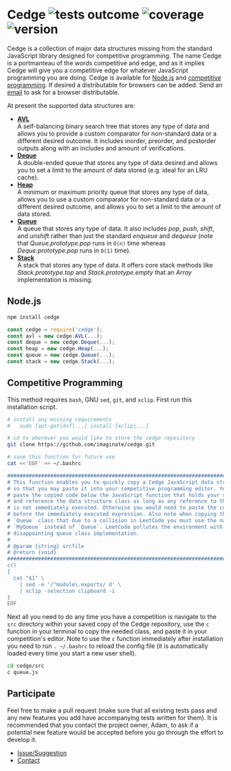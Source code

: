 # Cedge ![tests outcome](https://github.com/imaginate/cedge/actions/workflows/test.yml/badge.svg) ![coverage](https://img.shields.io/badge/coverage-91%25-brightgreen.svg?style=flat) ![version](https://img.shields.io/badge/version-1.0.0--alpha-brightgreen.svg?style=flat)

Cedge is a collection of major data structures missing from the standard
JavaScript library designed for competitive programming. The name Cedge is a
portmanteau of the words competitive and edge, and as it implies Cedge will
give you a competitive edge for whatever JavaScript programming you are doing.
Cedge is available for [Node.js](#user-content-node-js) and
[competitive programming](#user-content-competitive-programming). If desired a
distributable for browsers can be added. Send an [email](imagineadamsmith@gmail.com)
to ask for a browser distributable.

At present the supported data structures are:
- **[AVL](https://github.com/imaginate/cedge/blob/master/API.md#user-content-avl-prototype-constructor)** <br/>
  A self-balancing binary search tree that stores any type of data and allows
  you to provide a custom comparator for non-standard data or a different
  desired outcome. It includes inorder, preorder, and postorder outputs along
  with an includes and amount of verifications.
- **[Deque](https://github.com/imaginate/cedge/blob/master/API.md#user-content-deque-prototype-constructor)** <br/>
  A double-ended queue that stores any type of data desired and allows you to
  set a limit to the amount of data stored (e.g. ideal for an LRU cache).
- **[Heap](https://github.com/imaginate/cedge/blob/master/API.md#user-content-heap-prototype-constructor)** <br/>
  A minimum or maximum priority queue that stores any type of data, allows you
  to use a custom comparator for non-standard data or a different desired
  outcome, and allows you to set a limit to the amount of data stored.
- **[Queue](https://github.com/imaginate/cedge/blob/master/API.md#user-content-queue-prototype-constructor)** <br/>
  A queue that stores any type of data. It also includes *pop*, *push*,
  *shift*, and *unshift* rather than just the standard *enqueue* and *dequeue*
  (note that *Queue.prototype.pop* runs in `O(n)` time whereas
  *Deque.prototype.pop* runs in `O(1)` time).
- **[Stack](https://github.com/imaginate/cedge/blob/master/API.md#user-content-stack-prototype-constructor)** <br/>
  A stack that stores any type of data. It offers core stack methods like
  *Stack.prototype.top* and *Stack.prototype.empty* that an *Array*
  implementation is missing.

<a name="node-js"></a>
## Node.js

```sh
npm install cedge
```

```js
const cedge = require('cedge');
const avl = new cedge.AVL(...);
const deque = new cedge.Deque(...);
const heap = new cedge.Heap(...);
const queue = new cedge.Queue(...);
const stack = new cedge.Stack(...);
```

<a name="competitive-programming"></a>
## Competitive Programming

This method requires `bash`, GNU `sed`, `git`, and `xclip`. First run this
installation script.

```sh
# install any missing requirements
#   sudo [apt-get|dnf|...] install [xclip|...]

# cd to wherever you would like to store the cedge repository
git clone https://github.com/imaginate/cedge.git

# save this function for future use
cat <<'EOF' >> ~/.bashrc

##############################################################################
# This function enables you to quickly copy a Cedge JavaScript data structure
# so that you may paste it into your competitive programming editor. You may
# paste the copied code below the JavaScript function that holds your solution
# and reference the data structure class as long as any reference to the class
# is not immediately executed. Otherwise you would need to paste the code
# before the immediately executed expression. Also note when copying the
# `Queue` class that due to a collision in LeetCode you must use the name
# `MyQueue` instead of `Queue`. LeetCode pollutes the environment with a
# disappointing queue class implementation.
#
# @param {string} srcfile
# @return {void}
##############################################################################
c()
{
  cat "$1" \
    | sed -e '/^module\.exports/ d' \
    | xclip -selection clipboard -i
}
EOF
```

Next all you need to do any time you have a competition is navigate to the
`src` directory within your saved copy of the Cedge repository, use the `c`
function in your terminal to copy the needed class, and paste it in your
competition's editor. Note to use the `c` function immediately after
installation you need to run `. ~/.bashrc` to reload the config file (it is
automatically loaded every time you start a new user shell).

```sh
cd cedge/src
c queue.js
```

## Participate

Feel free to make a pull request (make sure that all existing tests pass and
any new features you add have accompanying tests written for them). It is
recommended that you contact the project owner, Adam, to ask if a potential
new feature would be accepted before you go through the effort to develop it.

- [Issue/Suggestion](https://github.com/imaginate/cedge/issues)
- [Contact](imagineadamsmith@gmail.com)

